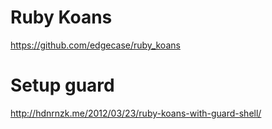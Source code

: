 # Ruby Koans
https://github.com/edgecase/ruby_koans

# Setup guard
http://hdnrnzk.me/2012/03/23/ruby-koans-with-guard-shell/
